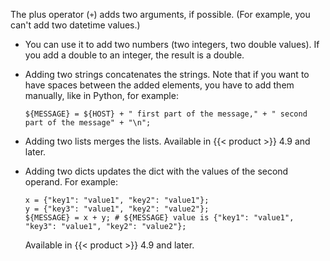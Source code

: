 <!-- This file is under the copyright of Axoflow, and licensed under Apache License 2.0, except for using the Axoflow and AxoSyslog trademarks. -->
The plus operator (`+`) adds two arguments, if possible. (For example, you can't add two datetime values.)

- You can use it to add two numbers (two integers, two double values). If you add a double to an integer, the result is a double.
- Adding two strings concatenates the strings. Note that if you want to have spaces between the added elements, you have to add them manually, like in Python, for example:

    ```shell
    ${MESSAGE} = ${HOST} + " first part of the message," + " second part of the message" + "\n";
    ```

- Adding two lists merges the lists. Available in {{< product >}} 4.9 and later.
- Adding two dicts updates the dict with the values of the second operand. For example:

    ```shell
    x = {"key1": "value1", "key2": "value1"};
    y = {"key3": "value1", "key2": "value2"};
    ${MESSAGE} = x + y; # ${MESSAGE} value is {"key1": "value1", "key3": "value1", "key2": "value2"};
    ```

    Available in {{< product >}} 4.9 and later.
